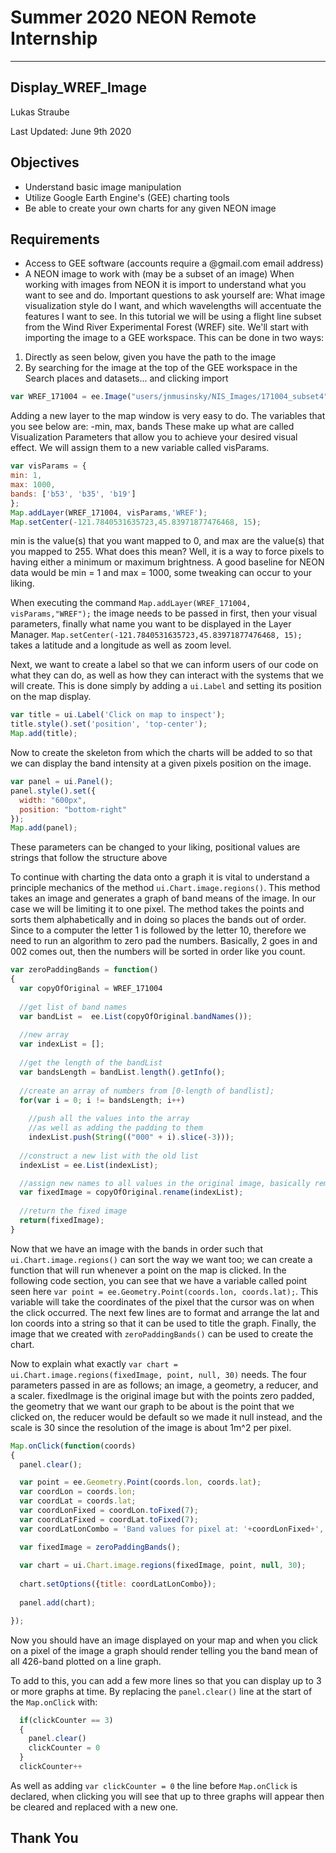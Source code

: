 # Summer 2020 NEON Remote Internship 

---
## Display_WREF_Image

Lukas Straube

Last Updated: June 9th 2020

Objectives
---
- Understand basic image manipulation
- Utilize Google Earth Engine's (GEE) charting tools
- Be able to create your own charts for any given NEON image

Requirements
---
-	Access to GEE software (accounts require a @gmail.com email address)
-	A NEON image to work with (may be a subset of an image)
When working with images from NEON it is import to understand what you want to see and do. Important questions to ask yourself are: What image visualization style do I want, and which wavelengths will accentuate the features I want to see. In this tutorial we will be using a flight line subset from the Wind River Experimental Forest (WREF) site.
We'll start with importing the image to a GEE workspace. This can be done in two ways:
1.	Directly as seen below, given you have the path to the image
2.	By searching for the image at the top of the GEE workspace in the Search places and datasets... and clicking import

```javascript
var WREF_171004 = ee.Image("users/jnmusinsky/NIS_Images/171004_subset4");
```
Adding a new layer to the map window is very easy to do. 
The variables that you see below are:
  -min, max, bands
These make up what are called Visualization Parameters that allow you to achieve your desired visual effect. We will assign them to a new variable called visParams.
```javascript
var visParams = {
min: 1, 
max: 1000, 
bands: ['b53', 'b35', 'b19']
};
Map.addLayer(WREF_171004, visParams,'WREF');
Map.setCenter(-121.7840531635723,45.83971877476468, 15);
```
min is the value(s) that you want mapped to 0, and max are the value(s) that you mapped to 255. What does this mean? Well, it is a way to force pixels to having either a minimum or maximum brightness. A good baseline for NEON data would be min = 1 and max = 1000, some tweaking can occur to your liking.

When executing the command `Map.addLayer(WREF_171004, visParams,"WREF");` the image needs to be passed in first, then your visual parameters, finally what name you want to be displayed in the Layer Manager. `Map.setCenter(-121.7840531635723,45.83971877476468, 15);` takes a latitude and a longitude as well as zoom level.


Next, we want to create a label so that we can inform users of our code on what they can do, as well as how they can interact with the systems that we will create. This is done simply by adding a `ui.Label` and setting its position on the map display.
```javascript
var title = ui.Label('Click on map to inspect');
title.style().set('position', 'top-center');
Map.add(title);
```
Now to create the skeleton from which the charts will be added to so that we can display the band intensity at a given pixels position on the image.
```javascript
var panel = ui.Panel();
panel.style().set({
  width: "600px",
  position: "bottom-right"
});
Map.add(panel);
```
These parameters can be changed to your liking, positional values are strings that follow the structure above

To continue with charting the data onto a graph it is vital to understand a principle mechanics of the method `ui.Chart.image.regions()`. This method takes an image and generates a graph of band means of the image. In our case we will be limiting it to one pixel. The method takes the points and sorts them alphabetically and in doing so places the bands out of order. Since to a computer the letter 1 is followed by the letter 10, therefore we need to run an algorithm to zero pad the numbers. Basically, 2 goes in and 002 comes out, then the numbers will be sorted in order like you count. 
```javascript
var zeroPaddingBands = function() 
{
  var copyOfOriginal = WREF_171004
  
  //get list of band names
  var bandList =  ee.List(copyOfOriginal.bandNames());
  
  //new array
  var indexList = [];
  
  //get the length of the bandList
  var bandsLength = bandList.length().getInfo();
  
  //create an array of numbers from [0-length of bandlist];
  for(var i = 0; i != bandsLength; i++)
  
    //push all the values into the array
    //as well as adding the padding to them
    indexList.push(String(("000" + i).slice(-3)));
    
  //construct a new list with the old list
  indexList = ee.List(indexList);

  //assign new names to all values in the original image, basically remove 'b'
  var fixedImage = copyOfOriginal.rename(indexList);
  
  //return the fixed image
  return(fixedImage);
}
```

Now that we have an image with the bands in order such that `ui.Chart.image.regions()` can sort the way we want too; we can create a function that will run whenever a point on the map is clicked. In the following code section, you can see that we have a variable called point seen here `var point = ee.Geometry.Point(coords.lon, coords.lat);`. This variable will take the coordinates of the pixel that the cursor was on when the click occurred. The next few lines are to format and arrange the lat and lon coords into a string so that it can be used to title the graph. Finally, the image that we created with `zeroPaddingBands()` can be used to create the chart.

Now to explain what exactly `var chart = ui.Chart.image.regions(fixedImage, point, null, 30)` needs. The four parameters passed in are as follows; an image, a geometry, a reducer, and a scaler. fixedImage is the original image but with the points zero padded, the geometry that we want our graph to be about is the point that we clicked on, the reducer would be default so we made it null instead, and the scale is 30 since the resolution of the image is about 1m^2 per pixel. 

```javascript
Map.onClick(function(coords) 
{
  panel.clear();

  var point = ee.Geometry.Point(coords.lon, coords.lat);
  var coordLon = coords.lon;
  var coordLat = coords.lat;
  var coordLonFixed = coordLon.toFixed(7);
  var coordLatFixed = coordLat.toFixed(7);
  var coordLatLonCombo = 'Band values for pixel at: '+coordLonFixed+', '+coordLatFixed;

  var fixedImage = zeroPaddingBands();
  
  var chart = ui.Chart.image.regions(fixedImage, point, null, 30);
  
  chart.setOptions({title: coordLatLonCombo});
  
  panel.add(chart);

});
```
Now you should have an image displayed on your map and when you click on a pixel of the image a graph should render telling you the band mean of all 426-band plotted on a line graph.

To add to this, you can add a few more lines so that you can display up to 3 or more graphs at time. By replacing the `panel.clear()` line at the start of the `Map.onClick` with:
```javascript
  if(clickCounter == 3)
  {
    panel.clear()
    clickCounter = 0
  }
  clickCounter++
```
As well as adding `var clickCounter = 0` the line before `Map.onClick` is declared, when clicking you will see that up to three graphs will appear then be cleared and replaced with a new one.

Thank You
---
